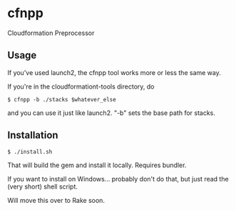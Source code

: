 # cfnpp

Cloudformation Preprocessor

## Usage

If you've used launch2, the cfnpp tool works more or less the same way.

If you're in the cloudformationt-tools directory, do

```
$ cfnpp -b ./stacks $whatever_else
```

and you can use it just like launch2. "-b" sets the base path for stacks.

## Installation

```
$ ./install.sh
```

That will build the gem and install it locally. Requires bundler.

If you want to install on Windows... probably don't do that, but just read the (very short) shell script.

Will move this over to Rake soon.

